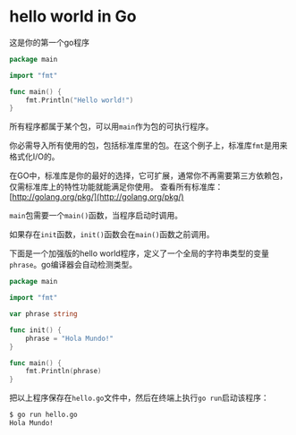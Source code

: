 # hello world in Go

这是你的第一个go程序

```go
package main

import "fmt"

func main() {
    fmt.Println("Hello world!")
}
```

所有程序都属于某个包，可以用`main`作为包的可执行程序。

你必需导入所有使用的包，包括标准库里的包。在这个例子上，标准库`fmt`是用来格式化I/O的。

在GO中，标准库是你的最好的选择，它可扩展，通常你不再需要第三方依赖包，仅需标准库上的特性功能就能满足你使用。
查看所有标准库：[http://golang.org/pkg/](http://golang.org/pkg/)

`main`包需要一个`main()`函数，当程序启动时调用。

如果存在`init`函数，`init()`函数会在`main()`函数之前调用。

下面是一个加强版的hello world程序，定义了一个全局的字符串类型的变量`phrase`。go编译器会自动检测类型。

```go
package main

import "fmt"

var phrase string

func init() {
	phrase = "Hola Mundo!"
}

func main() {
	fmt.Println(phrase)
}
```

把以上程序保存在`hello.go`文件中，然后在终端上执行`go run`启动该程序：

```bash
$ go run hello.go
Hola Mundo!
```

